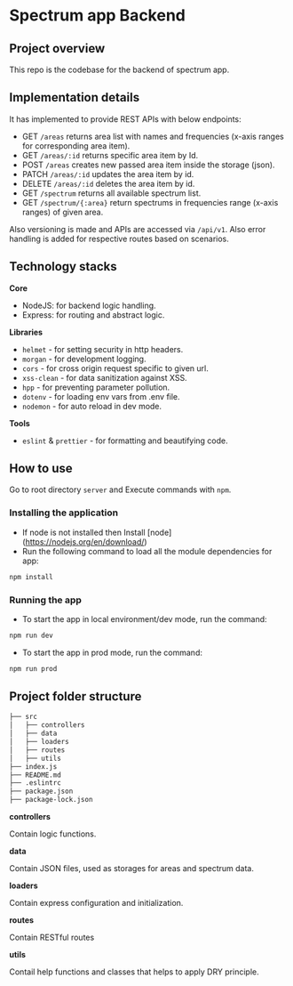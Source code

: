 # Spectrum app Backend
## Project overview
This repo is the codebase for the backend of spectrum app. 

## Implementation details
It has implemented to provide REST APIs with below endpoints:

-   GET `/areas` returns area list with names and frequencies (x-axis ranges for corresponding area item).
-   GET `/areas/:id` returns specific area item by Id.
-   POST `/areas` creates new passed area item inside the storage (json).
-   PATCH `/areas/:id` updates the area item by id.
-   DELETE `/areas/:id` deletes the area item by id.
-   GET `/spectrum` returns all available spectrum list.
-   GET `/spectrum/{:area}` return spectrums in frequencies range (x-axis ranges) of given area.

Also versioning is made and APIs are accessed via `/api/v1`. Also error handling is added for respective routes based on scenarios.
## Technology stacks

__Core__
- NodeJS: for backend logic handling.
- Express: for routing and abstract logic.

__Libraries__
- ``helmet`` - for setting security in http headers.
- ``morgan`` - for development logging.
- ``cors``   - for cross origin request specific to given url.
- ``xss-clean`` - for data sanitization against XSS.
- ``hpp`` - for preventing parameter pollution.
- ``dotenv`` - for loading env vars from .env file.
- ``nodemon`` - for auto reload in dev mode.

__Tools__
- ``eslint`` & ``prettier`` - for formatting and beautifying code.

## How to use
Go to root directory `server` and Execute commands with `npm`.
### Installing the application
- If node is not installed then Install [node] (https://nodejs.org/en/download/)
- Run the following command to load all the module dependencies for app:
```bash
npm install
```
### Running the app
- To start the app in local environment/dev mode, run the command:
```bash
npm run dev
```
- To start the app in prod mode, run the command:
```bash
npm run prod
```

## Project folder structure
```bash
├── src
│   ├── controllers
│   ├── data
│   ├── loaders
│   ├── routes
│   ├── utils
├── index.js
├── README.md
├── .eslintrc
├── package.json
├── package-lock.json
```

__controllers__ 

Contain logic functions.

__data__

Contain JSON files, used as storages for areas and spectrum data.

__loaders__

Contain express configuration and initialization.

__routes__

Contain RESTful routes

__utils__

Contail help functions and classes that helps to apply DRY principle.
